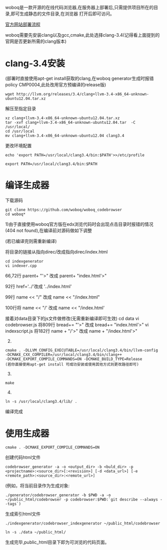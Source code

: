 woboq是一款开源的在线代码浏览器,在服务器上部署后,只需提供项目所在的目录,即可生成静态的文件目录,在浏览器
打开后即可访问。

[官方网站部署流程](https://github.com/woboq/woboq_codebrowser)

woboq需要先安装clang以及gcc,cmake,此处选择clang-3.4(记得看上面提到的官网是否更新所需的clang版本)

clang-3.4安装
======
(部署时直接使用apt-get install获取的clang,在woboq generator生成时报错policy CMP0004,此处改用官方预编译的release版)

    wget http://llvm.org/releases/3.4/clang+llvm-3.4-x86_64-unknown-ubuntu12.04.tar.xz

解压至指定目录

    xz clang+llvm-3.4-x86_64-unknown-ubuntu12.04.tar.xz
    tar -xvf clang+llvm-3.4-x86_64-unknown-ubuntu12.04.tar  -C  /usr/local/
    cd /usr/local
    mv clang+llvm-3.4-x86_64-unknown-ubuntu12.04 clang3.4

更改环境配置

    echo 'export PATH=/usr/local/clang3.4/bin:$PATH'>>/etc/profile

    export PATH=/usr/local/clang3.4/bin:$PATH

编译生成器
======
下载源码

    git clone https://github.com/woboq/woboq_codebrowser
    cd woboq*

1)由于直接使用woboq官方版在edx浏览代码时会出现点击目录时报错的情况(404 not found),在编译前对源码做如下调整

(若已编译完则需重新编译)

将目录的链接从指向direc/改成指向direc/index.html

    cd indexgenerator
    vi indexer.cpp

66,72行 parent+ "'>" 改成 parent+ "index.html'>"

92行 href='../'改成  '../index.html'

99行 name << "/" 改成 name << "/index.html"

100行将 name << "/' 改成 name << "/index.html'


接着对data目录下的js文件做修改(无需重新编译即可生效)
    cd data
    vi codebrowser.js
将809行 bread+= "'>" 改成 bread+= "index.html'>"
    vi indexscript.js
将182行 name + "/'>"  改成 name + "/index.html'>"


 2)

    cmake . -DLLVM_CONFIG_EXECUTABLE=/usr/local/clang3.4/bin/llvm-config 
    -DCMAKE_CXX_COMPILER=/usr/local/clang3.4/bin/clang++ 
    -DCMAKE_EXPORT_COMPILE_COMMANDS=ON -DCMAKE_BUILD_TYPE=Release
    (若你直接使用apt-get install 可成功安装或使用其他方式则更改路径即可)

3)

    make

4)

    ln -s /usr/local/clang3.4/lib/ .

编译完成

使用生成器
======

    cmake . -DCMAKE_EXPORT_COMPILE_COMMANDS=ON

创建代码html文件

    codebrowser_generator -a -o <output_dir> -b <buld_dir> -p <projectname>:<source_dir>[:<revision>] [-d <data_url>] [-e <remote_path>:<source_dir>:<remote_url>]
(例如，将当前目录作为生成对象:

    ./generator/codebrowser_generator -b $PWD -a -o ~/public_html/codebrowser -p codebrowser:$PWD:`git describe --always --tags`)

生成索引html文件

    ./indexgenerator/codebrowser_indexgenerator ~/public_html/codebrowser

    ln -s ./data ~/public_html/

生成完毕,public_html目录下即为可浏览的代码页面。

